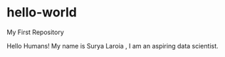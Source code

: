 # hello-world
My First Repository

Hello Humans!
My name is Surya Laroia , I am an aspiring data scientist.
